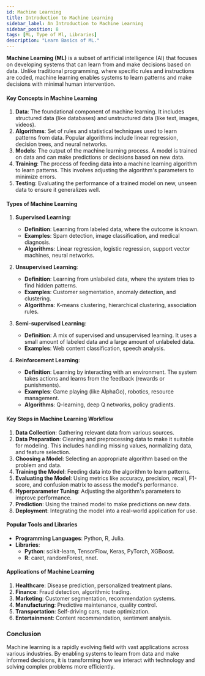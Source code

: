 ```yaml
---
id: Machine Learning
title: Introduction to Machine Learning
sidebar_label: An Introduction to Machine Learning
sidebar_position: 8
tags: [ML, Type of Ml, Libraries]
description: "Learn Basics of ML."
---
```


**Machine Learning (ML)** is a subset of artificial intelligence (AI) that focuses on developing systems that can learn from and make decisions based on data. Unlike traditional programming, where specific rules and instructions are coded, machine learning enables systems to learn patterns and make decisions with minimal human intervention.

#### Key Concepts in Machine Learning

1. **Data**: The foundational component of machine learning. It includes structured data (like databases) and unstructured data (like text, images, videos).
2. **Algorithms**: Set of rules and statistical techniques used to learn patterns from data. Popular algorithms include linear regression, decision trees, and neural networks.
3. **Models**: The output of the machine learning process. A model is trained on data and can make predictions or decisions based on new data.
4. **Training**: The process of feeding data into a machine learning algorithm to learn patterns. This involves adjusting the algorithm's parameters to minimize errors.
5. **Testing**: Evaluating the performance of a trained model on new, unseen data to ensure it generalizes well.

#### Types of Machine Learning

1. **Supervised Learning**:

   - **Definition**: Learning from labeled data, where the outcome is known.
   - **Examples**: Spam detection, image classification, and medical diagnosis.
   - **Algorithms**: Linear regression, logistic regression, support vector machines, neural networks.

2. **Unsupervised Learning**:

   - **Definition**: Learning from unlabeled data, where the system tries to find hidden patterns.
   - **Examples**: Customer segmentation, anomaly detection, and clustering.
   - **Algorithms**: K-means clustering, hierarchical clustering, association rules.

3. **Semi-supervised Learning**:
   - **Definition**: A mix of supervised and unsupervised learning. It uses a small amount of labeled data and a large amount of unlabeled data.
   - **Examples**: Web content classification, speech analysis.
4. **Reinforcement Learning**:
   - **Definition**: Learning by interacting with an environment. The system takes actions and learns from the feedback (rewards or punishments).
   - **Examples**: Game playing (like AlphaGo), robotics, resource management.
   - **Algorithms**: Q-learning, deep Q networks, policy gradients.

#### Key Steps in Machine Learning Workflow

1. **Data Collection**: Gathering relevant data from various sources.
2. **Data Preparation**: Cleaning and preprocessing data to make it suitable for modeling. This includes handling missing values, normalizing data, and feature selection.
3. **Choosing a Model**: Selecting an appropriate algorithm based on the problem and data.
4. **Training the Model**: Feeding data into the algorithm to learn patterns.
5. **Evaluating the Model**: Using metrics like accuracy, precision, recall, F1-score, and confusion matrix to assess the model's performance.
6. **Hyperparameter Tuning**: Adjusting the algorithm's parameters to improve performance.
7. **Prediction**: Using the trained model to make predictions on new data.
8. **Deployment**: Integrating the model into a real-world application for use.

#### Popular Tools and Libraries

- **Programming Languages**: Python, R, Julia.
- **Libraries**:
  - **Python**: scikit-learn, TensorFlow, Keras, PyTorch, XGBoost.
  - **R**: caret, randomForest, nnet.

#### Applications of Machine Learning

1. **Healthcare**: Disease prediction, personalized treatment plans.
2. **Finance**: Fraud detection, algorithmic trading.
3. **Marketing**: Customer segmentation, recommendation systems.
4. **Manufacturing**: Predictive maintenance, quality control.
5. **Transportation**: Self-driving cars, route optimization.
6. **Entertainment**: Content recommendation, sentiment analysis.

### Conclusion

Machine learning is a rapidly evolving field with vast applications across various industries. By enabling systems to learn from data and make informed decisions, it is transforming how we interact with technology and solving complex problems more efficiently.
